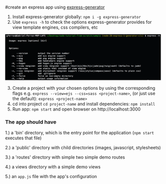 #create an express app using [express-generator](https://expressjs.com/en/starter/generator.html)

1. Install express-generator globally: `npm i -g express-generator`
2. Use `express -h` to check the options express-generator provides for view template engines, css compilers, etc

![express -h](sample/img/express-h.png)

3. Create a project with your chosen options by using the corresponding flags e.g. 
`express --view=ejs --css=sass <project-name>`, (or just use the default): `express <project-name>` 
3. cd into project `cd project-name` and install dependencies: `npm install`
4. Run app: `npm start` and open browser on http://localhost:3000

### The app should have 

1.) a 'bin' directory, which is the entry point for the application (`npm start` executes that file)

2.) a 'public' directory with child directories (images, javascript, stylesheets)

3.) a 'routes' directory with simple two simple demo routes 

4.) a views directory with a simple demo views

5.) an `app.js` file with the app's configuration
